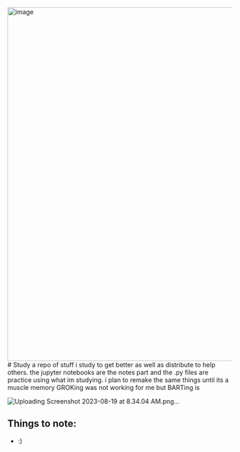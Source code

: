 <img width="794" alt="image" src="https://github.com/Toyolo/Study/assets/32978117/544f982d-efa5-45a9-af5d-3ebf2360535a"># Study
a repo of stuff i study to get better as well as distribute to help others.
the jupyter notebooks are the notes part and the .py files are practice using what im studying.
i plan to remake the same things until its a muscle memory
GROKing was not working for me but BARTing is

![Uploading Screenshot 2023-08-19 at 8.34.04 AM.png…]()


## Things to note:
- :)
